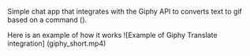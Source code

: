 Simple chat app that integrates with the Giphy API to converts text to gif based on a command (\).

Here is an example of how it works
![Example of Giphy Translate integration] (giphy_short.mp4)
